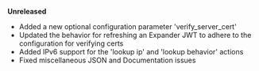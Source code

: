 **Unreleased**
* Added a new optional configuration parameter 'verify_server_cert'
* Updated the behavior for refreshing an Expander JWT to adhere to the configuration for verifying certs
* Added IPv6 support for the 'lookup ip' and 'lookup behavior' actions
* Fixed miscellaneous JSON and Documentation issues
